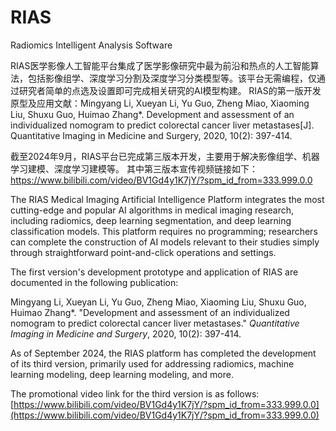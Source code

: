 # RIAS
Radiomics Intelligent Analysis Software

RIAS医学影像人工智能平台集成了医学影像研究中最为前沿和热点的人工智能算法，包括影像组学、深度学习分割及深度学习分类模型等。该平台无需编程，仅通过研究者简单的点选及设置即可完成相关研究的AI模型构建。
RIAS的第一版开发原型及应用文献：Mingyang Li, Xueyan Li, Yu Guo, Zheng Miao, Xiaoming Liu, Shuxu Guo, Huimao Zhang*. Development and assessment of an individualized nomogram to predict colorectal cancer liver metastases[J]. Quantitative Imaging in Medicine and Surgery, 2020, 10(2): 397-414. 

截至2024年9月，RIAS平台已完成第三版本开发，主要用于解决影像组学、机器学习建模、深度学习建模等。
其中第三版本宣传视频链接如下：https://www.bilibili.com/video/BV1Gd4y1K7jY/?spm_id_from=333.999.0.0


The RIAS Medical Imaging Artificial Intelligence Platform integrates the most cutting-edge and popular AI algorithms in medical imaging research, including radiomics, deep learning segmentation, and deep learning classification models. This platform requires no programming; researchers can complete the construction of AI models relevant to their studies simply through straightforward point-and-click operations and settings.

The first version's development prototype and application of RIAS are documented in the following publication:

Mingyang Li, Xueyan Li, Yu Guo, Zheng Miao, Xiaoming Liu, Shuxu Guo, Huimao Zhang*. "Development and assessment of an individualized nomogram to predict colorectal cancer liver metastases." *Quantitative Imaging in Medicine and Surgery*, 2020, 10(2): 397-414.

As of September 2024, the RIAS platform has completed the development of its third version, primarily used for addressing radiomics, machine learning modeling, deep learning modeling, and more.

The promotional video link for the third version is as follows: [https://www.bilibili.com/video/BV1Gd4y1K7jY/?spm_id_from=333.999.0.0](https://www.bilibili.com/video/BV1Gd4y1K7jY/?spm_id_from=333.999.0.0)
